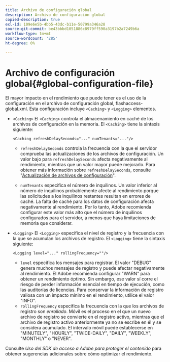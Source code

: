 ```yaml
---
title: Archivo de configuración global
description: Archivo de configuración global
copied-description: true
exl-id: 109e6e5b-4bb5-43dc-b11e-50799a346a28
source-git-commit: be43bbbd1051886c8979ff590a3197b2a7249b6a
workflow-type: tm+mt
source-wordcount: '285'
ht-degree: 0%

---
```


# Archivo de configuración global{#global-configuration-file}

El mayor impacto en el rendimiento que puede tener es el uso de la configuración en el archivo de configuración global, flashaccess-global.xml. Esta configuración incluye `<Caching>` y `<Logging>` elementos.

* `<Caching>` El `<Caching>` controla el almacenamiento en caché de los archivos de configuración en la memoria. El `<Caching>` tiene la sintaxis siguiente:

   ```
   <Caching refreshDelaySeconds="..." numTenants="..."/>
   ```

   * `refreshDelaySeconds` controla la frecuencia con la que el servidor comprueba las actualizaciones de los archivos de configuración. Un valor bajo para `refreshDelaySeconds` afecta negativamente al rendimiento, mientras que un valor mayor puede mejorarlo. Para obtener más información sobre `refreshDelaySeconds`, consulte &quot;[Actualización de archivos de configuración](../../aaxs-protected-streaming/updating-configuration-files/updating-configuration-files-overview.md)&quot;.

   * `numTenants` especifica el número de inquilinos. Un valor inferior al número de inquilinos probablemente afecte al rendimiento porque las solicitudes a los inquilinos restantes resultan en errores de caché. La falta de caché para los datos de configuración afecta negativamente al rendimiento. Por lo tanto, Adobe recomienda configurar este valor más alto que el número de inquilinos configurados para el servidor, a menos que haya limitaciones de memoria que considerar.

* `<Logging>` El `<Logging>` especifica el nivel de registro y la frecuencia con la que se acumulan los archivos de registro. El `<Logging>` tiene la sintaxis siguiente:

   ```
   <Logging level="..." rollingFrequency=""/>
   ```

   * `level` especifica los mensajes para registrar. El valor &quot;DEBUG&quot; genera muchos mensajes de registro y puede afectar negativamente al rendimiento. El Adobe recomienda configurar &quot;WARN&quot; para obtener un rendimiento óptimo. Sin embargo, ese valor sí corre el riesgo de perder información esencial en tiempo de ejecución, como las auditorías de licencias. Para conservar la información de registro valiosa con un impacto mínimo en el rendimiento, utilice el valor &quot;INFO&quot;.
   * `rollingFrequency` especifica la frecuencia con la que los archivos de registro son *enrollado*. Móvil es el proceso en el que un nuevo archivo de registro se convierte en el registro activo, mientras que el archivo de registro activo anteriormente ya no se escribe en él y se considera acumulado. El intervalo móvil puede establecerse en &quot;MINUTELY&quot;, &quot;HOURLY&quot;, &quot;TWICE-DAILY&quot;, &quot;DAILY&quot;, &quot;WEEKLY&quot;, &quot;MONTHLY&quot; o &quot;NEVER&quot;.

Consulte *Uso del SDK de acceso a Adobe para proteger el contenido* para obtener sugerencias adicionales sobre cómo optimizar el rendimiento.
